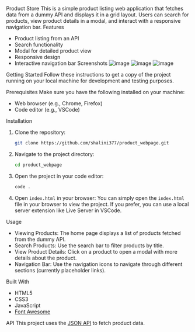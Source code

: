 Product Store
This is a simple product listing web application that fetches data from a dummy API and displays it in a grid layout. Users can search for products, view product details in a modal, and interact with a responsive navigation bar.
 Features
- Product listing from an API
- Search functionality
- Modal for detailed product view
- Responsive design
- Interactive navigation bar
 Screenshots
![image](https://github.com/shalini377/product_webpage/assets/84364490/2f013885-2a8f-4e8c-84d4-dd30ecf9b957)
![image](https://github.com/shalini377/product_webpage/assets/84364490/86ad2c6a-22bd-4a1f-822c-c853fbd09981)
![image](https://github.com/shalini377/product_webpage/assets/84364490/6283e38e-ef4d-4ca9-a67d-5ac209d6283d)

Getting Started
Follow these instructions to get a copy of the project running on your local machine for development and testing purposes.

Prerequisites
Make sure you have the following installed on your machine:
- Web browser (e.g., Chrome, Firefox)
- Code editor (e.g., VSCode)

Installation
1. Clone the repository:
    ```bash
    git clone https://github.com/shalini377/product_webpage.git
    ```
2. Navigate to the project directory:
    ```bash
    cd product_webpage
    ```
3. Open the project in your code editor:
    ```bash
    code .
    ```
4. Open `index.html` in your browser:
    You can simply open the `index.html` file in your browser to view the project. If you prefer, you can use a local server extension like Live Server in VSCode.

 Usage
- Viewing Products: The home page displays a list of products fetched from the dummy API.
- Search Products: Use the search bar to filter products by title.
- View Product Details: Click on a product to open a modal with more details about the product.
- Navigation Bar: Use the navigation icons to navigate through different sections (currently placeholder links).

 Built With
- HTML5
- CSS3
- JavaScript
- [Font Awesome](https://cdnjs.cloudflare.com/ajax/libs/font-awesome/6.3.0/css/all.min.css)

 API
This project uses the [JSON API](https://dummyjson.com/products) to fetch product data.

